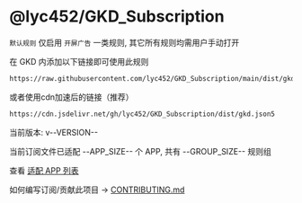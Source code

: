# @lyc452/GKD_Subscription

`默认规则` 仅启用 `开屏广告` 一类规则, 其它所有规则均需用户手动打开

在 GKD 内添加以下链接即可使用此规则

```txt
https://raw.githubusercontent.com/lyc452/GKD_Subscription/main/dist/gkd.json5
```

或者使用cdn加速后的链接（推荐）

```txt
https://cdn.jsdelivr.net/gh/lyc452/GKD_Subscription/dist/gkd.json5
```

当前版本: v--VERSION--

当前订阅文件已适配 --APP_SIZE-- 个 APP, 共有 --GROUP_SIZE-- 规则组

查看 [适配 APP 列表](./AppList.md)

如何编写订阅/贡献此项目 -> [CONTRIBUTING.md](./CONTRIBUTING.md)
